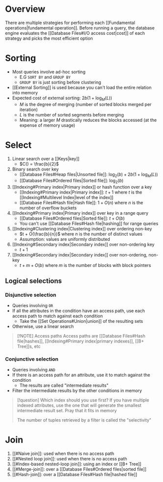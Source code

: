 # Overview
There are multiple strategies for performing each [[Fundamental operations|fundamental operation]]. Before running a query, the database engine evaluates the [[Database Files#I/O access cost|cost]] of each strategy and picks the most efficient option

# Sorting
- Most queries involve ad-hoc sorting
	- E.G `SORT BY` and `GROUP BY`
	- `GROUP BY` is just sorting before clustering
- [[External Sorting]] is used because you can't load the entire relation into memory
- Expected cost of external sorting: $2b (1 + \log_{M}(L))$
	- $M$ is the degree of merging (number of sorted blocks merged per iteration)
	- $L$ is the number of sorted segments before merging
	- Meaning: a larger $M$ drastically reduces the blocks accessed (at the expense of memory usage)

# Select
1. Linear search over a [[Keys|key]]
	- $C() = \frac{b}{2}$
2. Binary search over key
	- [[Database Files#Heap files|Unsorted file]]: $\log_{2}(b) + 2b(1 + \log_M (L))$
	- [[Database Files#Ordered files|Sorted file]]: $\log_{2}(b)$
3. [[Indexing#Primary index|Primary index]] or hash function over a key
	- [[Indexing#Primary index|Primary index]]: $t + 1$ where $t$ is the [[Indexing#Multilevel Index|level of the index]]
	- [[Database Files#Hash file|Hash file]]: $1 + O(n)$ where $n$ is the number of overflow buckets
4. [[Indexing#Primary index|Primary index]] over key in a range query
	- [[Database Files#Ordered files|Sorted file]]: $t + O(b)$
	- You can't use [[Database Files#Hash file|hashing]] for range queries
5. [[Indexing#Clustering index|Clustering index]] over ordering non-key
	- $t + O(\frac{b}{n})$ where $n$ is the number of distinct values
	- Assumption: values are uniformly distributed
6. [[Indexing#Secondary index|Secondary index]] over non-ordering key
	- $t + 1$
7. [[Indexing#Secondary index|Secondary index]] over non-ordering, non-key
	- $t + m + O(b)$ where $m$ is the number of blocks with block pointers

## Logical selections
### Disjunctive selection
- Queries involving `OR`
- If all the attributes in the condition have an access path, use each access path to match against each condition
	- Take the [[Set Operations#Union|union]] of the resulting sets
- Otherwise, use a linear search 

> [!NOTE] Access paths
> Access paths are [[Database Files#Hash file|hashes]], [[Indexing#Primary index|primary indexes]], [[B+ Tree]]s, etc

### Conjunctive selection
- Queries involving `AND` 
- If there is an access path for an attribute, use it to match against the condition
	- The results are called "intermediate results"
- Filter the intermediate results by the other conditions in memory

> [!question] Which index should you use first?
> If you have multiple indexed attributes, use the one that will generate the smallest intermediate result set. Pray that it fits in memory
> 
> The number of tuples retrieved by a filter is called the "selectivity"

# Join
1. [[#Naive join]]: used when there is no access path
2. [[#Nested loop join]]: used when there is no access path
3. [[#Index-based nested-loop join]]: using an index or [[B+ Tree]]
4. [[#Merge-join]]: over a [[Database Files#Ordered files|sorted file]]
5. [[#Hash-join]]: over a [[Database Files#Hash file|hashed file]]

